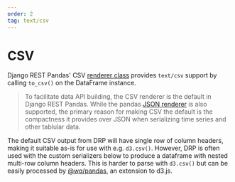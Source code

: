 ```yaml
---
order: 2
tag: text/csv
---
```


# CSV

Django REST Pandas' CSV [renderer class][renderers] provides `text/csv` support by calling `to_csv()` on the DataFrame instance.

> To facilitate data API building, the CSV renderer is the default in Django REST Pandas.  While the pandas [JSON renderer][json] is also supported, the primary reason for making CSV the default is the compactness it provides over JSON when serializing time series and other tablular data.

The default CSV output from DRP will have single row of column headers, making it suitable as-is for use with e.g. `d3.csv()`.   However, DRP is often used with the custom serializers below to produce a dataframe with nested multi-row column headers.  This is harder to parse with `d3.csv()` but can be easily processed by [@wq/pandas], an extension to d3.js.

[renderers]: ./index.md
[json]: ./json.md
[@wq/pandas]: ../@wq/pandas.md
